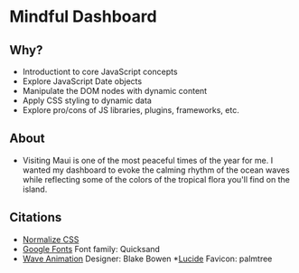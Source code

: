 # Mindful Dashboard

## Why? 
* Introductiont to core JavaScript concepts
* Explore JavaScript Date objects
* Manipulate the DOM nodes with dynamic content
* Apply CSS styling to dynamic data
* Explore pro/cons of JS libraries, plugins, frameworks, etc.

## About
* Visiting Maui is one of the most peaceful times of the year for me. I wanted my dashboard to evoke the calming rhythm of the ocean waves while reflecting some of the colors of the tropical flora you'll find on the island. 

## Citations
* [Normalize CSS](https://necolas.github.io/normalize.css/)
* [Google Fonts](https://fonts.google.com/selection?query=quicksand) Font family: Quicksand
* [Wave Animation](https://codepen.io/osublake/pen/OpoJgw) Designer: Blake Bowen
*[Lucide](https://lucide.dev/icons/tree-palm) Favicon: palmtree
